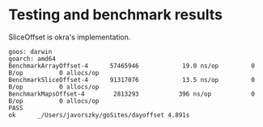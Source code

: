 # Testing and benchmark results

SliceOffset is okra's implementation.

```
goos: darwin
goarch: amd64
BenchmarkArrayOffset-4   	57465946	        19.0 ns/op	       0 B/op	       0 allocs/op
BenchmarkSliceOffset-4   	91317076	        13.5 ns/op	       0 B/op	       0 allocs/op
BenchmarkMapsOffset-4    	 2813293	       396 ns/op	       0 B/op	       0 allocs/op
PASS
ok  	_/Users/javorszky/goSites/dayoffset	4.891s
```
